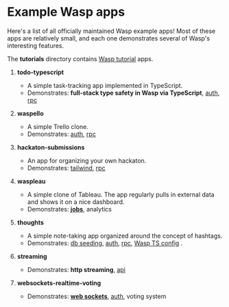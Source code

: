 Example Wasp apps
=================

Here's a list of all officially maintained Wasp example apps!
Most of these apps are relatively small, and each one demonstrates several of Wasp's interesting features.

The **tutorials** directory contains [Wasp tutorial](https://wasp-lang.dev/docs/tutorial/create) apps.

1. **todo-typescript**
    - A simple task-tracking app implemented in TypeScript.
    - Demonstrates: **full-stack type safety in Wasp via TypeScript**, [auth](https://wasp-lang.dev/docs/auth/overview), [rpc](https://wasp-lang.dev/docs/data-model/operations/overview)

1. **waspello**
    - A simple Trello clone.
    - Demonstrates: [auth](https://wasp-lang.dev/docs/auth/overview), [rpc](https://wasp-lang.dev/docs/data-model/operations/overview)

1. **hackaton-submissions**
    - An app for organizing your own hackaton.
    - Demonstrates: [tailwind](https://wasp-lang.dev/docs/project/css-frameworks#tailwind), [rpc](https://wasp-lang.dev/docs/data-model/operations/overview)

1. **waspleau**
    - A simple clone of Tableau. The app regularly pulls in external data and shows it on a nice dashboard.
    - Demonstrates: **[jobs](https://wasp-lang.dev/docs/advanced/jobs)**, analytics

1. **thoughts**
    - A simple note-taking app organized around the concept of hashtags.
    - Demonstrates: [db seeding](https://wasp-lang.dev/docs/data-model/backends#seeding-the-database), [auth](https://wasp-lang.dev/docs/auth/overview), [rpc](https://wasp-lang.dev/docs/data-model/operations/overview), [Wasp TS config](https://wasp-lang.dev/docs/general/wasp-ts-config) .

1. **streaming**
    - Demonstrates: **http streaming**, [api](https://wasp-lang.dev/docs/advanced/apis)

1. **websockets-realtime-voting**
    - Demonstrates: **[web sockets](https://wasp-lang.dev/docs/advanced/web-sockets)**, [auth](https://wasp-lang.dev/docs/auth/overview), voting system
